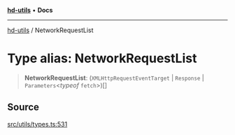 [**hd-utils**](../README.md) • **Docs**

***

[hd-utils](../globals.md) / NetworkRequestList

# Type alias: NetworkRequestList

> **NetworkRequestList**: (`XMLHttpRequestEventTarget` \| `Response` \| `Parameters`\<*typeof* `fetch`\>)[]

## Source

[src/utils/types.ts:531](https://github.com/AhmadHddad/h-utils/blob/b1dfa95e218c9605f39fc234662ef50e62fadcb8/src/utils/types.ts#L531)
